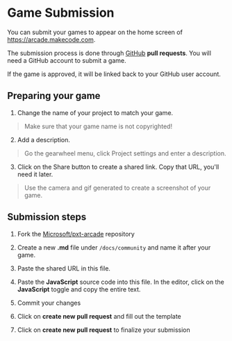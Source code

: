 # Game Submission

You can submit your games to appear on the home screen of https://arcade.makecode.com.

The submission process is done through [GitHub](https://github.com/Microsoft/pxt-arcade) **pull requests**. You will need a GitHub account to submit a game. 

If the game is approved, it will be linked back to your GitHub user account.

## Preparing your game

1. Change the name of your project to match your game.

> Make sure that your game name is not copyrighted!

2. Add a description.

> Go the gearwheel menu, click Project settings and enter a description.

3. Click on the Share button to create a shared link. Copy that URL, you'll need it later.

> Use the camera and gif generated to create a screenshot of your game.

## Submission steps

1. Fork the [Microsoft/pxt-arcade](https://github.com/Microsoft/pxt-arcade) repository

2. Create a new **.md** file under ``/docs/community`` and name it after your game.

3. Paste the shared URL in this file.

4. Paste the **JavaScript** source code into this file. In the editor, click on the **JavaScript** toggle and copy the entire text.

5. Commit your changes

6. Click on **create new pull request** and fill out the template

7. Click on **create new pull request** to finalize your submission
